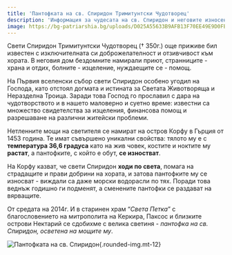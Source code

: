 ```yaml
---
title: 'Пантофката на св. Спиридон Тримитунтски Чудотворец'
description: 'Информация за чудесата на св. Спиридон и неговите износени пантофки'
image: https://bg-patriarshia.bg/uploads/D025A55633B9AFB13F70EE49E9D0FBCC.JPG
---
```


Свети Спиридон Тримитунтски Чудотворец († 350г.) още приживе бил известен с изключителната си доброжелателност и отзивчивост към хората. В неговия дом бездомните намирали приют, странниците - храна и отдих, болните - изцеление, нуждаещите се - помощ.

На Първия вселенски събор свети Спиридон особено угодил на Господа, като отстоял догмата и истината за Светата Животворяща и Неразделна Троица. Заради това Господ го прославил с дара на чудотворството и в нашето маловерно и суетно време: известни са множество свидетелства за изцеления, финансова помощ и разрешаване на различни житейски проблеми.

Нетленните мощи на светителя се намират на остров Корфу в Гърция от 1453 година. Те имат съвършено уникални свойства: тялото му е с **температура 36,6 градуса** като на жив човек, костите и ноктите му **растат**, а пантофките, с който е обут, **се изностват**.

На Корфу казват, че свети Спиридон **ходи по света**, помага на страдащите и прави добрини на хората, и затова пантофките му се износват - виждали са даже морски водорасли по тях. Поради това веднъж годишно ги подменят, а сменените пантофки се раздават на вярващите.

От средата на 2014г. И в старинен храм “_Света Петка_” с благословението на митрополита на Керкира, Паксос и близките острови Нектарий се сдобихме с велика светиня - _пантофка на св. Спиридон, осветена на мощите му_.

![Пантофката на св. Спиридон](https://bg-patriarshia.bg/uploads/D025A55633B9AFB13F70EE49E9D0FBCC.JPG){.rounded-img.mt-12}
